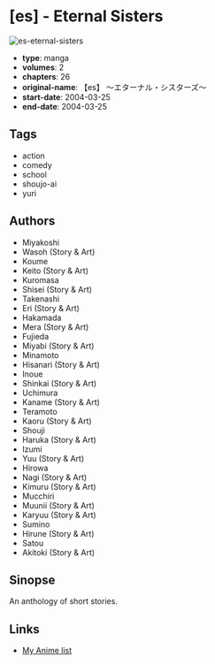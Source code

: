 # [es] - Eternal Sisters

![es-eternal-sisters](https://cdn.myanimelist.net/images/manga/1/13459.jpg)

-   **type**: manga
-   **volumes**: 2
-   **chapters**: 26
-   **original-name**: 【es】 ～エターナル・シスターズ～
-   **start-date**: 2004-03-25
-   **end-date**: 2004-03-25

## Tags

-   action
-   comedy
-   school
-   shoujo-ai
-   yuri

## Authors

-   Miyakoshi
-   Wasoh (Story & Art)
-   Koume
-   Keito (Story & Art)
-   Kuromasa
-   Shisei (Story & Art)
-   Takenashi
-   Eri (Story & Art)
-   Hakamada
-   Mera (Story & Art)
-   Fujieda
-   Miyabi (Story & Art)
-   Minamoto
-   Hisanari (Story & Art)
-   Inoue
-   Shinkai (Story & Art)
-   Uchimura
-   Kaname (Story & Art)
-   Teramoto
-   Kaoru (Story & Art)
-   Shouji
-   Haruka (Story & Art)
-   Izumi
-   Yuu (Story & Art)
-   Hirowa
-   Nagi (Story & Art)
-   Kimuru (Story & Art)
-   Mucchiri
-   Muunii (Story & Art)
-   Karyuu (Story & Art)
-   Sumino
-   Hirune (Story & Art)
-   Satou
-   Akitoki (Story & Art)

## Sinopse

An anthology of short stories.

## Links

-   [My Anime list](https://myanimelist.net/manga/10079/es_-_Eternal_Sisters)
